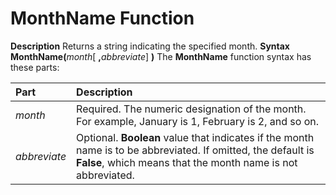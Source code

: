
# MonthName Function



 **Description**
Returns a string indicating the specified month.
 **Syntax**
 **MonthName(**_month_[ **,**_abbreviate_] **)**
The  **MonthName** function syntax has these parts:


|**Part**|**Description**|
|:-----|:-----|
| _month_|Required. The numeric designation of the month. For example, January is 1, February is 2, and so on.|
| _abbreviate_|Optional.  **Boolean** value that indicates if the month name is to be abbreviated. If omitted, the default is **False**, which means that the month name is not abbreviated.|
